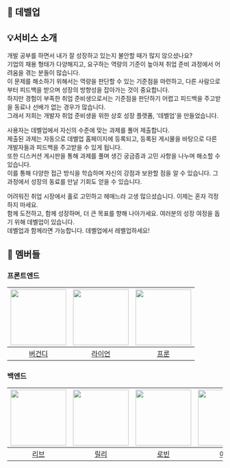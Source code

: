 ## 🚀 데벨업

## 💡서비스 소개

개발 공부를 하면서 내가 잘 성장하고 있는지 불안할 때가 많지 않으셨나요?   
기업의 채용 형태가 다양해지고, 요구하는 역량의 기준이 높아져 취업 준비 과정에서 어려움을 겪는 분들이 많습니다.   
이 문제를 해소하기 위해서는 역량을 판단할 수 있는 기준점을 마련하고, 다른 사람으로부터 피드백을 받으며 성장의 방향성을 잡아가는 것이 중요합니다.   
하지만 경험이 부족한 취업 준비생으로서는 기준점을 판단하기 어렵고 피드백을 주고받을 동료나 선배가 없는 경우가 많습니다.   
그래서 저희는 개발자 취업 준비생을 위한 상호 성장 플랫폼, '데벨업'을 만들었습니다.   

사용자는 데벨업에서 자신의 수준에 맞는 과제를 풀어 제출합니다.    
제출된 과제는 자동으로 데벨업 홈페이지에 등록되고, 등록된 게시물을 바탕으로 다른 개발자들과 피드백을 주고받을 수 있게 됩니다.   
또한 디스커션 게시판을 통해 과제를 풀며 생긴 궁금증과 고민 사항을 나누며 해소할 수 있습니다.   
이를 통해 다양한 접근 방식을 학습하며 자신의 강점과 보완할 점을 알 수 있습니다. 그 과정에서 성장의 동료를 만날 기회도 얻을 수 있습니다.   

어려워진 취업 시장에서 홀로 고민하고 헤매느라 고생 많으셨습니다. 이제는 혼자 걱정하지 마세요.   
함께 도전하고, 함께 성장하며, 더 큰 목표를 향해 나아가세요. 여러분의 성장 여정을 돕기 위해 데벨업이 있습니다.   
데벨업과 함께라면 가능합니다. 데벨업에서 레벨업하세요!   

## 👤 멤버들

### 프론트엔드

| <img src="https://avatars.githubusercontent.com/u/109535991?v=4" width="130" height="130"> | <img src ="https://avatars.githubusercontent.com/u/80797824?v=4" width="130" height="130"> | <img src ="https://avatars.githubusercontent.com/u/121149171?v=4" width="130" height="130"> |
| :-: | :-: | :-: |
| [버건디][버건디 깃허브] | [라이언][라이언 깃허브] | [프룬][프룬 깃허브] |

### 백엔드

| <img src="https://avatars.githubusercontent.com/u/131349867?v=4" width="130" height="130"> | <img src="https://avatars.githubusercontent.com/u/140090179?v=4" width="130" height="130"> | <img src="https://avatars.githubusercontent.com/u/45223837?v=4" width="130" height="130"> | <img src="https://avatars.githubusercontent.com/u/39932141?v=4" width="130" height="130"> | <img src="https://avatars.githubusercontent.com/u/75781414?v=4" width="130" height="130"> |
| :-: | :-: | :-: | :-: | :-: |
| [리브][리브 깃허브] | [릴리][릴리 깃허브] | [로빈][로빈 깃허브] | [아톰][아톰 깃허브] | [구름][구름 깃허브] |

[버건디 깃허브]: https://github.com/brgndyy
[라이언 깃허브]: https://github.com/Parkhanyoung
[프룬 깃허브]: https://github.com/chosim-dvlpr
[리브 깃허브]: https://github.com/Minjoo522
[릴리 깃허브]: https://github.com/lilychoibb
[로빈 깃허브]: https://github.com/robinjoon
[아톰 깃허브]: https://github.com/le2sky
[구름 깃허브]: https://github.com/alstn113
